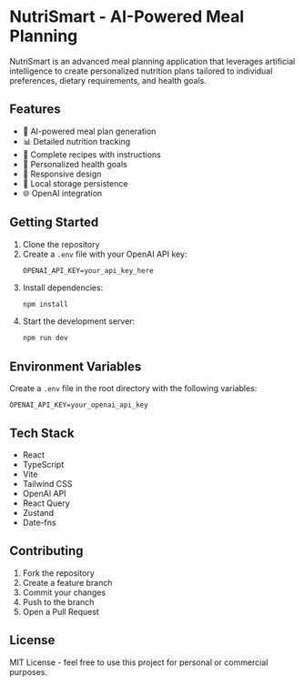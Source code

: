 # NutriSmart - AI-Powered Meal Planning

NutriSmart is an advanced meal planning application that leverages artificial intelligence to create personalized nutrition plans tailored to individual preferences, dietary requirements, and health goals.

## Features

- 🤖 AI-powered meal plan generation
- 📊 Detailed nutrition tracking
- 🍳 Complete recipes with instructions
- 🎯 Personalized health goals
- 📱 Responsive design
- 💾 Local storage persistence
- 🌐 OpenAI integration

## Getting Started

1. Clone the repository
2. Create a `.env` file with your OpenAI API key:
   ```
   OPENAI_API_KEY=your_api_key_here
   ```
3. Install dependencies:
   ```bash
   npm install
   ```
4. Start the development server:
   ```bash
   npm run dev
   ```

## Environment Variables

Create a `.env` file in the root directory with the following variables:

```env
OPENAI_API_KEY=your_openai_api_key
```

## Tech Stack

- React
- TypeScript
- Vite
- Tailwind CSS
- OpenAI API
- React Query
- Zustand
- Date-fns

## Contributing

1. Fork the repository
2. Create a feature branch
3. Commit your changes
4. Push to the branch
5. Open a Pull Request

## License

MIT License - feel free to use this project for personal or commercial purposes.